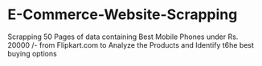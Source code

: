 # E-Commerce-Website-Scrapping
Scrapping 50 Pages of data containing Best Mobile Phones under Rs. 20000 /- from Flipkart.com to Analyze the Products and Identify t6he best buying options
